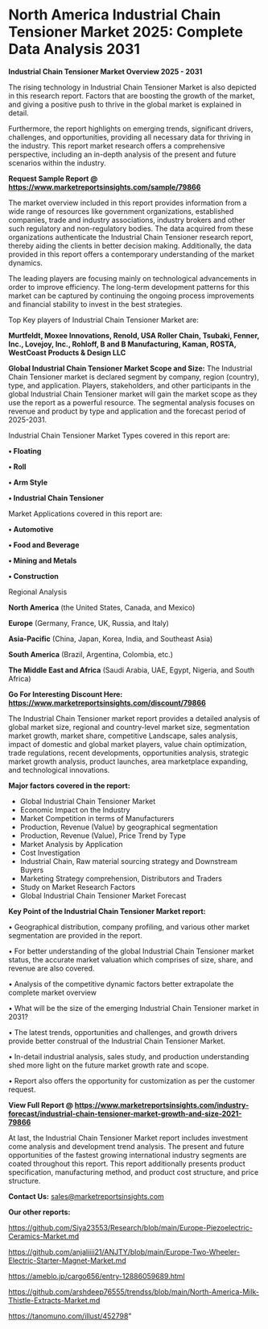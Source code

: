 # North America Industrial Chain Tensioner Market 2025: Complete Data Analysis 2031

<Strong> Industrial Chain Tensioner Market Overview 2025 - 2031</strong>

The rising technology in Industrial Chain Tensioner Market is also depicted in this research report. Factors that are boosting the growth of the market, and giving a positive push to thrive in the global market is explained in detail.

Furthermore, the report highlights on emerging trends, significant drivers, challenges, and opportunities, providing all necessary data for thriving in the industry. This report market research offers a comprehensive perspective, including an in-depth analysis of the present and future scenarios within the industry.

<strong>Request Sample Report @ <a href=https://www.marketreportsinsights.com/sample/79866>https://www.marketreportsinsights.com/sample/79866</a></strong>

The market overview included in this report provides information from a wide range of resources like government organizations, established companies, trade and industry associations, industry brokers and other such regulatory and non-regulatory bodies. The data acquired from these organizations authenticate the Industrial Chain Tensioner research report, thereby aiding the clients in better decision making. Additionally, the data provided in this report offers a contemporary understanding of the market dynamics.

The leading players are focusing mainly on technological advancements in order to improve efficiency. The long-term development patterns for this market can be captured by continuing the ongoing process improvements and financial stability to invest in the best strategies.

Top Key players of Industrial Chain Tensioner Market are:

<strong>Murtfeldt, Moxee Innovations, Renold, USA Roller Chain, Tsubaki, Fenner, Inc., Lovejoy, Inc., Rohloff, B and B Manufacturing, Kaman, ROSTA, WestCoast Products & Design LLC</strong>

<strong><b>Global Industrial Chain Tensioner Market Scope and Size:</b></strong>
The Industrial Chain Tensioner market is declared segment by company, region (country), type, and application. Players, stakeholders, and other participants in the global Industrial Chain Tensioner market will gain the market scope as they use the report as a powerful resource. The segmental analysis focuses on revenue and product by type and application and the forecast period of 2025-2031.

Industrial Chain Tensioner Market Types covered in this report are:

<strong>• Floating

• Roll

• Arm Style

• Industrial Chain Tensioner</strong>

Market Applications covered in this report are:

<strong>• Automotive

• Food and Beverage

• Mining and Metals

• Construction</strong> 

Regional Analysis

<strong>North America</strong> (the United States, Canada, and Mexico)

<strong>Europe</strong> (Germany, France, UK, Russia, and Italy)

<strong>Asia-Pacific</strong> (China, Japan, Korea, India, and Southeast Asia)

<strong>South America</strong> (Brazil, Argentina, Colombia, etc.)

<strong>The Middle East and Africa</strong> (Saudi Arabia, UAE, Egypt, Nigeria, and South Africa)

<strong>Go For Interesting Discount Here: <a href=https://www.marketreportsinsights.com/discount/79866>https://www.marketreportsinsights.com/discount/79866</a></strong>

The Industrial Chain Tensioner market report provides a detailed analysis of global market size, regional and country-level market size, segmentation market growth, market share, competitive Landscape, sales analysis, impact of domestic and global market players, value chain optimization, trade regulations, recent developments, opportunities analysis, strategic market growth analysis, product launches, area marketplace expanding, and technological innovations.

<strong><b>Major factors covered in the report:</b></strong>
<ul>
  <li>Global Industrial Chain Tensioner Market </li>
  <li>Economic Impact on the Industry</li>
  <li>Market Competition in terms of Manufacturers</li>
  <li>Production, Revenue (Value) by geographical segmentation</li>
  <li>Production, Revenue (Value), Price Trend by Type</li>
  <li>Market Analysis by Application</li>
  <li>Cost Investigation</li>
  <li>Industrial Chain, Raw material sourcing strategy and Downstream Buyers</li>
  <li>Marketing Strategy comprehension, Distributors and Traders</li>
  <li>Study on Market Research Factors</li>
  <li>Global Industrial Chain Tensioner Market Forecast</li>
</ul>

<strong><b>Key Point of the Industrial Chain Tensioner Market report:</b></strong>

• Geographical distribution, company profiling, and various other market segmentation are provided in the report.

• For better understanding of the global Industrial Chain Tensioner market status, the accurate market valuation which comprises of size, share, and revenue are also covered.

• Analysis of the competitive dynamic factors better extrapolate the complete market overview

• What will be the size of the emerging Industrial Chain Tensioner market in 2031?

• The latest trends, opportunities and challenges, and growth drivers provide better construal of the Industrial Chain Tensioner Market.

• In-detail industrial analysis, sales study, and production understanding shed more light on the future market growth rate and scope.

• Report also offers the opportunity for customization as per the customer request.

<strong><b>View Full Report @ <a href=https://www.marketreportsinsights.com/industry-forecast/industrial-chain-tensioner-market-growth-and-size-2021-79866>https://www.marketreportsinsights.com/industry-forecast/industrial-chain-tensioner-market-growth-and-size-2021-79866</a></b></strong>


At last, the Industrial Chain Tensioner Market report includes investment come analysis and development trend analysis. The present and future opportunities of the fastest growing international industry segments are coated throughout this report. This report additionally presents product specification, manufacturing method, and product cost structure, and price structure.

<strong>Contact Us:</strong>
sales@marketreportsinsights.com

<strong>Our other reports:</strong>

<a href=https://github.com/Siya23553/Research/blob/main/Europe-Piezoelectric-Ceramics-Market.md>https://github.com/Siya23553/Research/blob/main/Europe-Piezoelectric-Ceramics-Market.md</a>

<a href=https://github.com/anjaliiii21/ANJTY/blob/main/Europe-Two-Wheeler-Electric-Starter-Magnet-Market.md>https://github.com/anjaliiii21/ANJTY/blob/main/Europe-Two-Wheeler-Electric-Starter-Magnet-Market.md</a>

<a href=https://ameblo.jp/cargo656/entry-12886059689.html>https://ameblo.jp/cargo656/entry-12886059689.html</a>

<a href=https://github.com/arshdeep76555/trendss/blob/main/North-America-Milk-Thistle-Extracts-Market.md>https://github.com/arshdeep76555/trendss/blob/main/North-America-Milk-Thistle-Extracts-Market.md</a>

<a href=https://tanomuno.com/illust/452798>https://tanomuno.com/illust/452798</a>"
